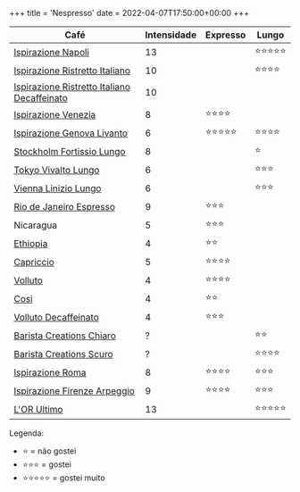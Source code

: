 +++
title = 'Nespresso'
date = 2022-04-07T17:50:00+00:00
+++

| Café                                                                                                                                                             | Intensidade | Expresso                       | Lungo                          |
| ---                                                                                                                                                              | ---         | ---                            | ---                            |
| [Ispirazione Napoli](https://www.nespresso.com/br/pt/order/capsules/original/capsulas-cafe-ispirazione-napoli)                                                   | 13          |                                | :star::star::star::star::star: |
| [Ispirazione Ristretto Italiano](https://www.nespresso.com/br/pt/order/capsules/original/capsulas-cafe-ispirazione-ristretto-italiano)                           | 10          |                                | :star::star::star::star:       |
| [Ispirazione Ristretto Italiano Decaffeinato](https://www.nespresso.com/br/pt/order/capsules/original/capsulas-cafe-ispirazione-ristretto-italiano-decaffeinato) | 10          |                                |                                |
| [Ispirazione Venezia](https://www.nespresso.com/br/en/order/capsules/original/ispirazione-venezia-coffee-capsule)                                                | 8           | :star::star::star::star:       |                                |
| [Ispirazione Genova Livanto](https://www.nespresso.com/br/pt/order/capsules/original/capsulas-cafe-ispirazione-genova-livanto)                                   | 6           | :star::star::star::star::star: | :star::star::star::star:       |
| [Stockholm Fortissio Lungo](https://www.nespresso.com/br/pt/order/capsules/original/capsulas-cafe-stockholm-fortissio-lungo)                                     | 8           |                                | :star:                         |
| [Tokyo Vivalto Lungo](https://www.nespresso.com/br/pt/order/capsules/original/capsulas-cafe-tokyo-vivalto-lungo)                                                 | 6           |                                | :star::star::star:             |
| [Vienna Linizio Lungo](https://www.nespresso.com/br/pt/order/capsules/original/capsulas-cafe-vienna-linizio-lungo)                                               | 6           |                                | :star::star::star:             |
| [Rio de Janeiro Espresso](https://www.nespresso.com/br/en/order/capsules/original/rio-de-janeiro-espresso-coffee)                                                | 9           | :star::star::star:             |                                |
| Nicaragua                                                                                                                                                        | 5           | :star::star::star:             |                                |
| [Ethiopia](https://www.nespresso.com/br/pt/order/capsules/original/capsulas-cafe-secagem-natural-ethiopia)                                                       | 4           | :star::star:                   |                                |
| [Capriccio](https://www.nespresso.com/br/pt/order/capsules/original/capsulas-cafe-espresso-comprar-capriccio-intensidade-5)                                      | 5           | :star::star::star::star:       |                                |
| [Volluto](https://www.nespresso.com/br/pt/order/capsules/original/capsulas-cafe-espresso-comprar-volluto-intensidade-4)                                          | 4           | :star::star::star::star:       |                                |
| [Cosi](https://www.nespresso.com/br/pt/order/capsules/original/capsulas-cafe-espresso-comprar-cosi-intensidade-4)                                                | 4           | :star::star:                   |                                |
| [Volluto Decaffeinato](https://www.nespresso.com/br/pt/order/capsules/original/capsulas-cafe-descafeinado-comprar-volluto-decaffeinato-intensidade-4)            | 4           | :star::star::star:             |                                |
| [Barista Creations Chiaro](https://www.nespresso.com/br/pt/order/capsules/original/comprar-nespresso-barista-creations-capsula-cafe-chiaro)                      | ?           |                                | :star::star:                   |
| [Barista Creations Scuro](https://www.nespresso.com/br/pt/order/capsules/original/comprar-nespresso-barista-creations-capsula-cafe-scuro)                        | ?           |                                | :star::star::star::star:       |
| [Ispirazione Roma](https://www.nespresso.com/br/pt/order/capsules/original/capsulas-cafe-ispirazione-roma)                                                       | 8           | :star::star::star::star:       | :star::star::star:             |
| [Ispirazione Firenze Arpeggio](https://www.nespresso.com/br/pt/order/capsules/original/capsulas-cafe-ispirazione-firenze-arpeggio)                               | 9           | :star::star::star::star:       | :star::star::star:             |
| [L'OR Ultimo](https://www.cafelor.com.br/capsula-de-cafe-l-or-ultimo-10-un/p)                                                                                    | 13          |                                | :star::star::star::star::star: |

Legenda:
- :star: = não gostei
- :star::star::star: = gostei
- :star::star::star::star::star: = gostei muito
